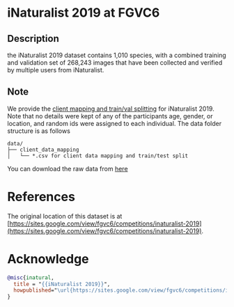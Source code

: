 # iNaturalist 2019 at FGVC6

## Description

 the iNaturalist 2019 dataset contains 1,010 species, with a combined training and validation set of 268,243 images that have been collected and verified by multiple users from iNaturalist.

## Note

We provide the [client mapping and train/val splitting](https://fedscale.eecs.umich.edu/dataset/inaturalist.tar.gz) for iNaturalist 2019. Note that no details were kept of any of the participants age, gender, or location, and random ids were assigned to each individual. The data folder structure is as follows
```
data/
├── client_data_mapping
│   └── *.csv for client data mapping and train/test split
```
You can download the raw data from [here](https://www.kaggle.com/c/inaturalist-2019-fgvc6/data)
# References
The original location of this dataset is at
[https://sites.google.com/view/fgvc6/competitions/inaturalist-2019](https://sites.google.com/view/fgvc6/competitions/inaturalist-2019).

# Acknowledge

```bibtex
@misc{inatural,
  title = "{{iNaturalist 2019}}",
  howpublished="\url{https://sites.google.com/view/fgvc6/competitions/inaturalist-2019}"
}
```